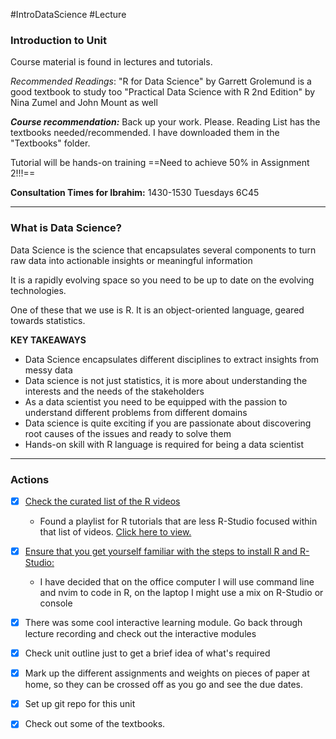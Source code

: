 #IntroDataScience #Lecture 
### Introduction to Unit
Course material is found in lectures and tutorials.

*Recommended Readings*:
"R for Data Science" by Garrett Grolemund is a good textbook to study too
"Practical Data Science with R 2nd Edition" by Nina Zumel and John Mount as well

***Course recommendation:*** Back up your work. Please.
Reading List has the textbooks needed/recommended. I have downloaded them in the "Textbooks" folder.

Tutorial will be hands-on training
==Need to achieve 50% in Assignment 2!!!==

**Consultation Times for Ibrahim:** 1430-1530 Tuesdays 6C45
_______
### What is Data Science?
Data Science is the science that encapsulates several components to turn raw data
into actionable insights or meaningful information

It is a rapidly evolving space so you need to be up to date on the evolving technologies. 

One of these that we use is R. It is an object-oriented language, geared towards statistics.

**KEY TAKEAWAYS**
- Data Science encapsulates different disciplines to extract insights from messy data
- Data science is not just statistics, it is more about understanding the interests and the needs of the stakeholders
- As a data scientist you need to be equipped with the passion to understand different problems from different domains 
- Data science is quite exciting if you are passionate about discovering root causes of the issues and ready to solve them
- Hands-on skill with R language is required for being a data scientist
_________
### Actions
- [x]  [Check the curated list of the R videos ](https://unicanberra.instructure.com/courses/15626/pages/basics-of-r-language)
	- Found a playlist for R tutorials that are less R-Studio focused within that list of videos. [Click here to view.](https://www.youtube.com/watch?v=Al-pTT-YMEA&list=PLWPirh4EWFpEvN4ktS8LE0cvLCSfhD55t&index=3) 
- [x] [Ensure that you get yourself familiar with the steps to install R and R-Studio:](https://www.youtube.com/watch?v=5YmcEYTSN7k&ab_channel=RTutorials)
	- I have decided that on the office computer I will use command line and nvim to code in R, on the laptop I might use a mix on R-Studio or console 
- [x] There was some cool interactive learning module. Go back through lecture recording and check out the interactive modules
- [x] Check unit outline just to get a brief idea of what's required
- [x] Mark up the different assignments and weights on pieces of paper at home, so they can be crossed off as you go and see the due dates.
- [x] Set up git repo for this unit
- [x] Check out some of the textbooks.

